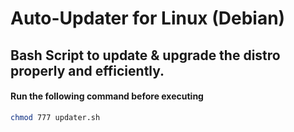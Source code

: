 # Auto-Updater for Linux (Debian)
Bash Script to update &amp; upgrade the distro properly and efficiently.
---
#### Run the following command before executing 
```bash
chmod 777 updater.sh
```
